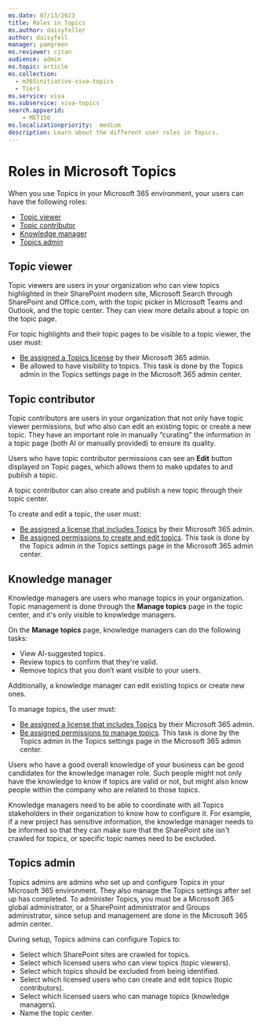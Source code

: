 ```yaml
---
ms.date: 07/13/2023
title: Roles in Topics
ms.author: daisyfeller
author: daisyfell
manager: pamgreen
ms.reviewer: cjtan
audience: admin
ms.topic: article
ms.collection:
  - m365initiative-viva-topics
  - Tier1
ms.service: viva 
ms.subservice: viva-topics 
search.appverid:
    - MET150  
ms.localizationpriority:  medium
description: Learn about the different user roles in Topics.
---
```


# Roles in Microsoft Topics

When you use Topics in your Microsoft 365 environment, your users can have the following roles:

- [Topic viewer](#topic-viewer)
- [Topic contributor](#topic-contributor)
- [Knowledge manager](#knowledge-manager)
- [Topics admin](#topics-admin)

## Topic viewer

Topic viewers are users in your organization who can view topics highlighted in their SharePoint modern site, Microsoft Search through SharePoint and Office.com, with the topic picker in Microsoft Teams and Outlook, and the topic center. They can view more details about a topic on the topic page.

For topic highlights and their topic pages to be visible to a topic viewer, the user must:

- [Be assigned a Topics license](./set-up-topic-experiences.md#assign-licenses) by their Microsoft 365 admin.
- Be allowed to have visibility to topics. This task is done by the Topics admin in the Topics settings page in the Microsoft 365 admin center.

## Topic contributor

Topic contributors are users in your organization that not only have topic viewer permissions, but who also can edit an existing topic or create a new topic. They have an important role in manually “curating” the information in a topic page (both AI or manually provided) to ensure its quality.

Users who have topic contributor permissions can see an **Edit** button displayed on Topic pages, which allows them to make updates to and publish a topic.

A topic contributor can also create and publish a new topic through their topic center.

To create and edit a topic, the user must:

- [Be assigned a license that includes Topics](./set-up-topic-experiences.md#assign-licenses) by their Microsoft 365 admin.
- [Be assigned permissions to create and edit topics](./topic-experiences-user-permissions.md). This task is done by the Topics admin in the Topics settings page in the Microsoft 365 admin center.

## Knowledge manager

Knowledge managers are users who manage topics in your organization.  Topic management is done through the **Manage topics** page in the topic center, and it's only visible to knowledge managers.

On the **Manage topics** page, knowledge managers can do the following tasks:

- View AI-suggested topics.
- Review topics to confirm that they're valid.
- Remove topics that you don’t want visible to your users.

Additionally, a knowledge manager can edit existing topics or create new ones.

To manage topics, the user must:

- [Be assigned a license that includes Topics](./set-up-topic-experiences.md#assign-licenses) by their Microsoft 365 admin.
- [Be assigned permissions to manage topics](./topic-experiences-user-permissions.md). This task is done by the Topics admin in the Topics settings page in the Microsoft 365 admin center.

Users who have a good overall knowledge of your business can be good candidates for the knowledge manager role. Such people might not only have the knowledge to know if topics are valid or not, but might also know people within the company who are related to those topics.

Knowledge managers need to be able to coordinate with all Topics stakeholders in their organization to know how to configure it. For example, if a new project has sensitive information, the knowledge manager needs to be informed so that they can make sure that the SharePoint site isn't crawled for topics, or specific topic names need to be excluded.

## Topics admin

Topics admins are admins who set up and configure Topics in your Microsoft 365 environment. They also manage the Topics settings after set up has completed. To administer Topics, you must be a Microsoft 365 global administrator, or a SharePoint administrator and Groups administrator, since setup and management are done in the Microsoft 365 admin center.

During setup, Topics admins can configure Topics to:

- Select which SharePoint sites are crawled for topics.
- Select which licensed users who can view topics (topic viewers).
- Select which topics should be excluded from being identified.
- Select which licensed users who can create and edit topics (topic contributors).
- Select which licensed users who can manage topics (knowledge managers).
- Name the topic center.
